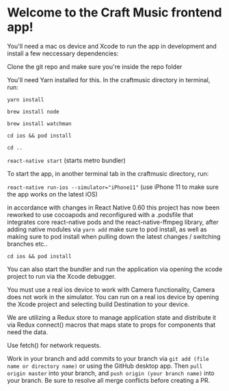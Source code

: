 # Welcome to the Craft Music frontend app!

You'll need a mac os device and Xcode to run the app in development and install a few neccessary dependencies:

Clone the git repo and make sure you're inside the repo folder

You'll need Yarn installed for this. In the craftmusic directory in terminal, run:

`yarn install`

`brew install node`

`brew install watchman`

`cd ios && pod install`

`cd ..`

`react-native start` (starts metro bundler)

To start the app, in another terminal tab in the craftmusic directory, run:

`react-native run-ios --simulator="iPhone11"` (use iPhone 11 to make sure the app works on the latest iOS)


in accordance with changes in React Native 0.60 this project has now been reworked to use cocoapods and reconfigured with a .podsfile that integrates core react-native pods and the react-native-ffmpeg library, after adding native modules via `yarn add` make sure to pod install, as well as making sure to pod install when pulling down the latest changes / switching branches etc..

`cd ios && pod install`

You can also start the bundler and run the application via opening the xcode project to run via the Xcode debugger.

  
You must use a real ios device to work with Camera functionality, Camera does not work in the simulator.
You can run on a real ios device by opening the Xcode project and selecting build Destination to your device.

We are utilizing a Redux store to manage application state and distribute it via Redux connect() macros that maps state to props for components that need the data.

Use fetch() for network requests.


Work in your branch and add commits to your branch via `git add (file name or directory name)` or using the GitHub desktop app. Then `pull origin master` into your branch, and `push origin (your branch name)` into your branch. Be sure to resolve all merge conflicts before creating a PR.
